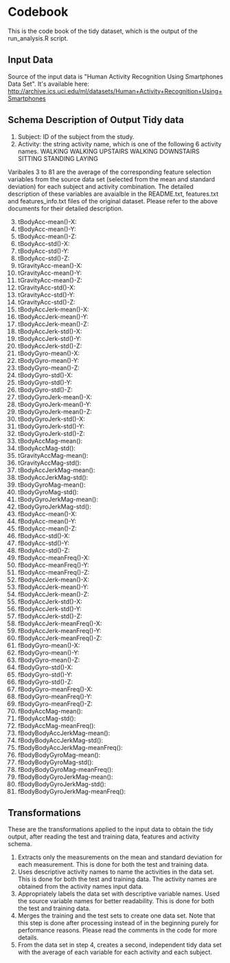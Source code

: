 # Codebook 

This is the code book of the tidy dataset, which is the output of the run_analysis.R script.

## Input Data

Source of the input data is "Human Activity Recognition Using Smartphones Data Set".
It's available here: http://archive.ics.uci.edu/ml/datasets/Human+Activity+Recognition+Using+Smartphones

## Schema Description of Output Tidy data

1. Subject: ID of the subject from the study.
2. Activity: the string activity name, which is one of the following 6 activity names.
             WALKING
             WALKING UPSTAIRS
             WALKING DOWNSTAIRS
             SITTING
             STANDING
             LAYING

Varibales 3 to 81 are the average of the corresponding feature selection variables from the source data set (selected from the mean and standard deviation) for each subject and activity combination.
The detailed description of these variables are avaialble in the README.txt, features.txt and features_info.txt files of the original dataset.
Please refer to the above documents for their detailed description.

3. tBodyAcc-mean()-X: 
4. tBodyAcc-mean()-Y: 
5. tBodyAcc-mean()-Z: 
6. tBodyAcc-std()-X: 
7. tBodyAcc-std()-Y: 
8. tBodyAcc-std()-Z: 
9. tGravityAcc-mean()-X: 
10. tGravityAcc-mean()-Y: 
11. tGravityAcc-mean()-Z: 
12. tGravityAcc-std()-X: 
13. tGravityAcc-std()-Y: 
14. tGravityAcc-std()-Z: 
15. tBodyAccJerk-mean()-X: 
16. tBodyAccJerk-mean()-Y: 
17. tBodyAccJerk-mean()-Z: 
18. tBodyAccJerk-std()-X: 
19. tBodyAccJerk-std()-Y: 
20. tBodyAccJerk-std()-Z: 
21. tBodyGyro-mean()-X: 
22. tBodyGyro-mean()-Y: 
23. tBodyGyro-mean()-Z: 
24. tBodyGyro-std()-X: 
25. tBodyGyro-std()-Y: 
26. tBodyGyro-std()-Z: 
27. tBodyGyroJerk-mean()-X: 
28. tBodyGyroJerk-mean()-Y: 
29. tBodyGyroJerk-mean()-Z: 
30. tBodyGyroJerk-std()-X: 
31. tBodyGyroJerk-std()-Y: 
32. tBodyGyroJerk-std()-Z: 
33. tBodyAccMag-mean(): 
34. tBodyAccMag-std(): 
35. tGravityAccMag-mean(): 
36. tGravityAccMag-std(): 
37. tBodyAccJerkMag-mean(): 
38. tBodyAccJerkMag-std(): 
39. tBodyGyroMag-mean(): 
40. tBodyGyroMag-std(): 
41. tBodyGyroJerkMag-mean(): 
42. tBodyGyroJerkMag-std(): 
43. fBodyAcc-mean()-X: 
44. fBodyAcc-mean()-Y: 
45. fBodyAcc-mean()-Z: 
46. fBodyAcc-std()-X: 
47. fBodyAcc-std()-Y: 
48. fBodyAcc-std()-Z: 
49. fBodyAcc-meanFreq()-X: 
50. fBodyAcc-meanFreq()-Y: 
51. fBodyAcc-meanFreq()-Z: 
52. fBodyAccJerk-mean()-X: 
53. fBodyAccJerk-mean()-Y: 
54. fBodyAccJerk-mean()-Z: 
55. fBodyAccJerk-std()-X: 
56. fBodyAccJerk-std()-Y: 
57. fBodyAccJerk-std()-Z: 
58. fBodyAccJerk-meanFreq()-X: 
59. fBodyAccJerk-meanFreq()-Y: 
60. fBodyAccJerk-meanFreq()-Z: 
61. fBodyGyro-mean()-X: 
62. fBodyGyro-mean()-Y: 
63. fBodyGyro-mean()-Z: 
64. fBodyGyro-std()-X: 
65. fBodyGyro-std()-Y: 
66. fBodyGyro-std()-Z: 
67. fBodyGyro-meanFreq()-X: 
68. fBodyGyro-meanFreq()-Y: 
69. fBodyGyro-meanFreq()-Z: 
70. fBodyAccMag-mean(): 
71. fBodyAccMag-std(): 
72. fBodyAccMag-meanFreq(): 
73. fBodyBodyAccJerkMag-mean(): 
74. fBodyBodyAccJerkMag-std(): 
75. fBodyBodyAccJerkMag-meanFreq(): 
76. fBodyBodyGyroMag-mean(): 
77. fBodyBodyGyroMag-std(): 
78. fBodyBodyGyroMag-meanFreq(): 
79. fBodyBodyGyroJerkMag-mean(): 
80. fBodyBodyGyroJerkMag-std(): 
81. fBodyBodyGyroJerkMag-meanFreq():

## Transformations

These are the transformations applied to the input data to obtain the tidy output, after reading the test and training data, features and activity schema.  
1. Extracts only the measurements on the mean and standard deviation for each measurement. This is done for both the test and training data.  
2. Uses descriptive activity names to name the activities in the data set. This is done for both the test and training data. The activity names are obtained from the activity names input data.  
3. Appropriately labels the data set with descriptive variable names. Used the source variable names for better readability. This is done for both the test and training data.  
4. Merges the training and the test sets to create one data set. Note that this step is done after processing instead of in the beginning purely for performance reasons. Please read the comments in the code for more details.  
5. From the data set in step 4, creates a second, independent tidy data set with the average of each variable for each activity and each subject.  

